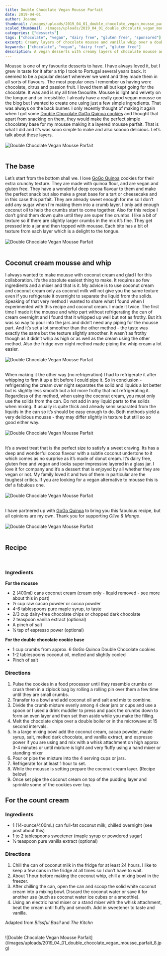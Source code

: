 ```yaml
---
title: Double Chocolate Vegan Mousse Parfait
date: 2019-04-01
author: Joanne
thumbnail: /images/uploads/2019_04_01_double_chocolate_vegan_mousse_parfait_1.jpg
scaled_thumbnail: /images/uploads/2019_04_01_double_chocolate_vegan_mousse_parfait_0.jpg
categories: ["desserts"]
tags: ["chocolate", "vegan", "dairy free", "gluten free", "sponsored"]
excerpt: Creamy layers of chocolate mousse and vanilla whip over a double chocolate cookie crumb 
keywords: ["chocolate", "vegan", "dairy free", "gluten free"]
description: A vegan desserts with creamy layers of chocolate mousse and vanilla whip over a double chocolate cookie crumb 
---
```


Mousse is one of my favourite desserts to have. I have always loved it, but I grew in taste for it after a trip I took to Portugal several years back. It seemed to be a popular dessert wherever we went and they made them in all sorts of flavours. The most popular ones I remember us having were chocolate, citrus and passion fruit. I loved them all but kept going for the chocolate. It was and is my all time favourite. Mousse is light and velvety on the tongue and so irresistible.  I already have a really good vegan mousse on the blog but I wanted to create one using just a few simple ingredients. That was always on the back burner.  I only recently thought of making it again when I got some <span class="highlight"><a rel="nofollow" href="https://www.gogoquinoa.com/products/double-chocolate-quinoa-cookies/">Double Chocolate GoGo Quinoa cookies</a></span> and thought that apart from snacking on them, they would make the perfect simple chocolatey base for my mousse making it a layered mousse parfait. That is what I did and it’s was sooo simple to make and also sooooo delicious. Let’s talk about these layers.
</br>
</br>
![Double Chocolate Vegan Mousse Parfait](/images/uploads/2019_04_01_double_chocolate_vegan_mousse_parfait_2.jpg)
</br>
</br>

## The base
Let’s start from the bottom shall we. I love <span class="highlight"><a rel="nofollow" href="https://www.gogoquinoa.com/products/double-chocolate-quinoa-cookies/">GoGo Quinoa</a></span> cookies for their extra crunchy texture. They are made with quinoa flour, and are vegan and gluten free. They have a wonderful deep cocoa flavour to them and make the perfect snack but also make a great base for a tart or cheesecake and in this case this parfait. They are already sweet enough for me so I don’t add any sugar when I’m making them into a crumb layer. I only add enough coconut oil to help the crumbs start to come together. Also for this recipe I don’t grind them down quite until they are super fine crumbs. I like a bit of texture so if there are slightly larger crumbs in the mix it’s fine. They get pressed into a jar and then topped with mousse. Each bite has a bit of texture from each layer which is a delight to the tongue.
</br>
</br>
![Double Chocolate Vegan Mousse Parfait](/images/uploads/2019_04_01_double_chocolate_vegan_mousse_parfait_3.jpg)
</br>
</br>

## Coconut cream mousse and whip
I always wanted to make mousse with coconut cream and glad I for this collaboration. It’s the absolute easiest thing to make. It requires so few ingredients and a mixer and that is it.  My advice is to use coconut cream and coconut cream only as coconut milk will not give you the same texture even if you refrigerate it overnight to separate the liquid from the solids. Speaking of that very method I wanted to share what I found when I experimented with this recipe and coconut cream. I made it twice. The first time I made it the mousse and whip part without refrigerating the can of cream overnight and I found that it whipped up well but not as frothy. But it’s was so way to pour into the jars and didn’t need any piping for the mousse part. And it’s set a lot smoother than the other method - the taste was exactly the same but the texture slightly smoother. It wasn’t as frothy though as it didn’t whip as high or as well as the cream using the other method. Also the fridge over night method made piping the whip cream a lot easier.
</br>
</br>
![Double Chocolate Vegan Mousse Parfait](/images/uploads/2019_04_01_double_chocolate_vegan_mousse_parfait_4.jpg)
</br>
</br>

When making it the other way (no refrigeration) I had to refrigerate it after whipping to firm it up a bit before I could pipe it.  So in conclusion - refrigerating the cream over night separates the solid and liquids a lot better but is slightly less smooth but a lot more frothy that not refrigerating it. Regardless of the method, when using the coconut cream, you must only use the solids from the can. Do not add in any liquid parts to the solids when mixing. It usually is quite thick and already semi separated from the liquids in the can so it’s should be easy enough to do. Both methods yield a very delicious mousse - they may differ slightly in texture but still so so good either way.
</br>
</br>
![Double Chocolate Vegan Mousse Parfait](/images/uploads/2019_04_01_double_chocolate_vegan_mousse_parfait_5.jpg)
</br>
</br>

It’s a sweet treat that is the perfect size to satisfy a sweet craving. Its has a deep and wonderful cocoa flavour with a subtle coconut undertone to it which comes as no surprise as it’s made of donut cream. It’s dairy free, gluten free and vegan and looks super impressive layered in a glass jar. I love it for company and it’s a dessert that is enjoyed by all whether they are vegan or not.  My family loved it and two of them in particular are the toughest critics. If you are looking for a vegan alternative to mousse this is def a fabulous one.
</br>
</br>
![Double Chocolate Vegan Mousse Parfait](/images/uploads/2019_04_01_double_chocolate_vegan_mousse_parfait_6.jpg)
</br>
</br>

I have partnered up with <span class="highlight"><a rel="nofollow" href="https://www.gogoquinoa.com">GoGo Quinoa</a></span> to bring you this fabulous recipe, but all opinions are my own. Thank you for supporting _Olive & Mango_.
</br>
</br>
![Double Chocolate Vegan Mousse Parfait](/images/uploads/2019_04_01_double_chocolate_vegan_mousse_parfait_7.jpg)
</br>
</br>

## Recipe
</br>

### Ingredients

__For the mousse__

* 2 (400ml) cans coconut cream (cream only - liquid removed - see more about this in post) 
* &frac12; cup raw cacao powder or cocoa powder
* 4-6 tablespoons pure maple syrup, to taste 
* 2/3 cup dairy-free chocolate chips or chopped dark chocolate
* 2 teaspoon vanilla extract (optional)
* A pinch of salt 
* &frac14; tsp of espresso power (optional)

__For the double chocolate cookie base__

* 1 cup crumbs from approx. 6 GoGo Quinoa Double Chocolate cookies
* 1-2 tablespoons coconut oil, melted and slightly cooled
* Pinch of salt 

### Directions

1. Pulse the cookies in a food processor until they resemble crumbs or crush them in a ziplock bag by rolling a rolling pin over them a few time until they are small crumbs.  
2. Transfer to a bowl and add coconut oil and salt and mix to combine.
3. Divide the crumb mixture evenly among 4 clear jars or cups and use a spoon or I used a drink muddler to press and pack the crumbs down to form an even layer and then set then aside while you make the filling.  
4. Melt the chocolate chips over a double boiler or in the microwave at 15 second intervals. 
5. In a large mixing bowl add the coconut cream, cacao powder, maple syrup, salt, melted dark chocolate, and vanilla extract, and espresso power if you are using and mix with a whisk attachment on high approx 3-4 minutes or until mixture is light and very fluffy using a hand mixer or standing mixer 
6. Pour or pipe the mixture into the 4 serving cups or jars.
7. Refrigerate for at least 1 hour to set.
8. While the mousse is setting prepare the coconut cream layer. (Recipe below) 
9. Once set pipe the coconut cream on top of the pudding layer and sprinkle some of the cookies over top. 

## For the count cream 

### Ingredients

* 1 (14-ounce/400mL) can full-fat coconut milk, chilled overnight (see post about this) 
* 1 to 2 tablespoons sweetener (maple syrup or powdered sugar) 
* &frac12; teaspoon pure vanilla extract (optional)

### Directions

1. Chill the can of coconut milk in the fridge for at least 24 hours. I like to keep a few cans in the fridge at all times so I don’t have to wait.
2. About 1 hour before making the coconut whip, chill a mixing bowl in the freezer.
3. After chilling the can, open the can and scoop the solid white coconut cream into a mixing bowl. Discard the coconut water or save it for another use (such as coconut water ice cubes or a smoothie).
4. Using an electric hand mixer or a stand mixer with the whisk attachment, beat the cream until fluffy and smooth. Add in sweetener to taste and vanilla.

Adapted from _Blissful Basil_ and _The Kitchn_

</br>
![Double Chocolate Vegan Mousse Parfait](/images/uploads/2019_04_01_double_chocolate_vegan_mousse_parfait_8.jpg)